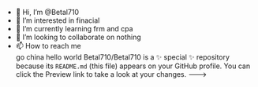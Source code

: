 - 👋 Hi, I’m @Betal710
- 👀 I’m interested in finacial
- 🌱 I’m currently learning frm and cpa
- 💞️ I’m looking to collaborate on nothing 
- 📫 How to reach me    
go china hello world
Betal710/Betal710 is a ✨ special ✨ repository because its `README.md` (this file) appears on your GitHub profile.
You can click the Preview link to take a look at your changes.
--->
